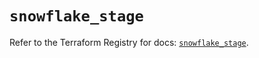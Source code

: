 # `snowflake_stage`

Refer to the Terraform Registry for docs: [`snowflake_stage`](https://registry.terraform.io/providers/snowflake-labs/snowflake/0.86.0/docs/resources/stage).
